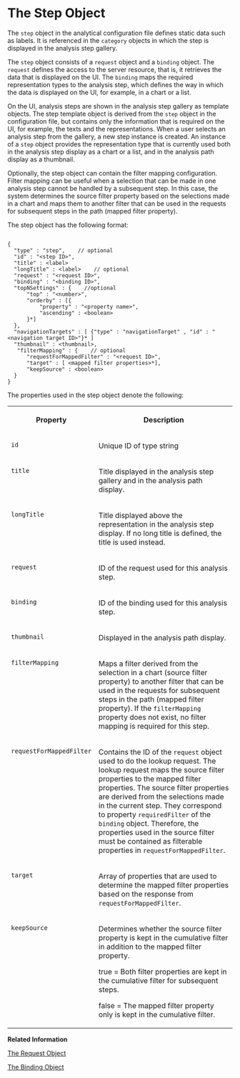 <!-- loio4bda7d53b5c19456e10000000a423f68 -->

# The Step Object

The `step` object in the analytical configuration file defines static data such as labels. It is referenced in the `category` objects in which the step is displayed in the analysis step gallery.

The `step` object consists of a `request` object and a `binding` object. The `request` defines the access to the server resource, that is, it retrieves the data that is displayed on the UI. The `binding` maps the required representation types to the analysis step, which defines the way in which the data is displayed on the UI, for example, in a chart or a list.

On the UI, analysis steps are shown in the analysis step gallery as template objects. The step template object is derived from the `step` object in the configuration file, but contains only the information that is required on the UI, for example, the texts and the representations. When a user selects an analysis step from the gallery, a new step instance is created. An instance of a `step` object provides the representation type that is currently used both in the analysis step display as a chart or a list, and in the analysis path display as a thumbnail.

Optionally, the step object can contain the filter mapping configuration. Filter mapping can be useful when a selection that can be made in one analysis step cannot be handled by a subsequent step. In this case, the system determines the source filter property based on the selections made in a chart and maps them to another filter that can be used in the requests for subsequent steps in the path \(mapped filter property\).

The step object has the following format:

```

{
  "type" : "step",    // optional
  "id" : "<step ID>",
  "title" : <label>
  "longTitle" : <label>    // optional
  "request" : "<request ID>",
  "binding" : "<binding ID>",
  "topNSettings" : {    //optional
      "top" : "<number>",
      "orderby" : [{
          "property" : "<property name>",
          "ascending" : <boolean>
      }*]
  },
  "navigationTargets" : [ {"type" : "navigationTarget" , "id" : "<navigation target ID>"}* ]
  "thumbnail" : <thumbnail>,
   "filterMapping" : {    // optional
      "requestForMappedFilter" : "<request ID>",
      "target" : [ <mapped filter properties>*],
      "keepSource" : <boolean> 
  }
}
```

The properties used in the step object denote the following:


<table>
<tr>
<th valign="top">

Property



</th>
<th valign="top">

Description



</th>
</tr>
<tr>
<td valign="top">

`id` 



</td>
<td valign="top">

Unique ID of type string



</td>
</tr>
<tr>
<td valign="top">

`title` 



</td>
<td valign="top">

Title displayed in the analysis step gallery and in the analysis path display.



</td>
</tr>
<tr>
<td valign="top">

`longTitle` 



</td>
<td valign="top">

Title displayed above the representation in the analysis step display. If no long title is defined, the title is used instead.



</td>
</tr>
<tr>
<td valign="top">

`request` 



</td>
<td valign="top">

ID of the request used for this analysis step.



</td>
</tr>
<tr>
<td valign="top">

`binding` 



</td>
<td valign="top">

ID of the binding used for this analysis step.



</td>
</tr>
<tr>
<td valign="top">

`thumbnail` 



</td>
<td valign="top">

Displayed in the analysis path display.



</td>
</tr>
<tr>
<td valign="top">

 `filterMapping` 



</td>
<td valign="top">

Maps a filter derived from the selection in a chart \(source filter property\) to another filter that can be used in the requests for subsequent steps in the path \(mapped filter property\). If the `filterMapping` property does not exist, no filter mapping is required for this step.



</td>
</tr>
<tr>
<td valign="top">

 `requestForMappedFilter` 



</td>
<td valign="top">

Contains the ID of the `request` object used to do the lookup request. The lookup request maps the source filter properties to the mapped filter properties. The source filter properties are derived from the selections made in the current step. They correspond to property `requiredFilter` of the `binding` object. Therefore, the properties used in the source filter must be contained as filterable properties in `requestForMappedFilter`.



</td>
</tr>
<tr>
<td valign="top">

 `target` 



</td>
<td valign="top">

Array of properties that are used to determine the mapped filter properties based on the response from `requestForMappedFilter`.



</td>
</tr>
<tr>
<td valign="top">

 `keepSource` 



</td>
<td valign="top">

Determines whether the source filter property is kept in the cumulative filter in addition to the mapped filter property.

true = Both filter properties are kept in the cumulative filter for subsequent steps.

false = The mapped filter property only is kept in the cumulative filter.



</td>
</tr>
</table>

**Related Information**  


[The Request Object](the-request-object-33da7d5.md)

[The Binding Object](the-binding-object-5e467c5.md)

